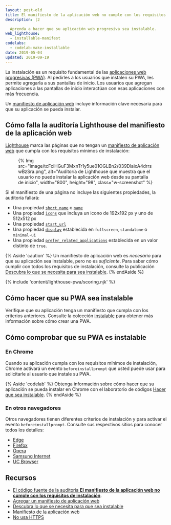 ```yaml
---
layout: post-old
title: El manifiesto de la aplicación web no cumple con los requisitos de instalación
description: |2

  Aprenda a hacer que su aplicación web progresiva sea instalable.
web_lighthouse:
  - installable-manifest
codelabs:
  - codelab-make-installable
date: 2019-05-04
updated: 2019-09-19
---
```


La instalación es un requisito fundamental de las [aplicaciones web progresivas (PWA)](/discover-installable). Al pedirles a los usuarios que instalen su PWA, les permite agregarla a sus pantallas de inicio. Los usuarios que agregan aplicaciones a las pantallas de inicio interactúan con esas aplicaciones con más frecuencia.

Un [manifiesto de aplicación web](/add-manifest/) incluye información clave necesaria para que su aplicación se pueda instalar.

## Cómo falla la auditoría Lighthouse del manifiesto de la aplicación web

[Lighthouse](https://developers.google.com/web/tools/lighthouse/) marca las páginas que no tengan un [manifiesto de aplicación web](/add-manifest/) que cumpla con los requisitos mínimos de instalación:

<figure class="w-figure">{% Img src="image/tcFciHGuF3MxnTr1y5ue01OGLBn2/039DlaixA4drrswBzSra.png", alt="Auditoría de Lighthouse que muestra que el usuario no puede instalar la aplicación web desde su pantalla de inicio", width="800", height="98", class="w-screenshot" %}</figure>

Si el manifiesto de una página no incluye las siguientes propiedades, la auditoría fallará:

- Una propiedad [`short_name`](https://developer.mozilla.org/docs/Web/Manifest/short_name) o [`name`](https://developer.mozilla.org/docs/Web/Manifest/name)
- Una propiedad [`icons`](https://developer.mozilla.org/docs/Web/Manifest/icons) que incluya un icono de 192x192 px y uno de 512x512 px
- Una propiedad [`start_url`](https://developer.mozilla.org/docs/Web/Manifest/start_url)
- Una propiedad [`display`](https://developer.mozilla.org/docs/Web/Manifest/display) establecida en `fullscreen`, `standalone` o `minimal-ui`
- Una propiedad [`prefer_related_applications`](https://developers.google.com/web/fundamentals/app-install-banners/native) establecida en un valor distinto de `true`.

{% Aside 'caution' %} Un manifiesto de aplicación web es *necesario* para que su aplicación sea instalable, pero no es *suficiente*. Para saber cómo cumplir con todos los requisitos de instalación, consulte la publicación [Descubra lo que se necesita para sea instalable](/discover-installable). {% endAside %}

{% include 'content/lighthouse-pwa/scoring.njk' %}

## Cómo hacer que su PWA sea instalable

Verifique que su aplicación tenga un manifiesto que cumpla con los criterios anteriores. Consulte la colección [instalable](/installable/) para obtener más información sobre cómo crear una PWA.

## Cómo comprobar que su PWA es instalable

### En Chrome

Cuando su aplicación cumpla con los requisitos mínimos de instalación, Chrome activará un evento `beforeinstallprompt` que usted puede usar para solicitarle al usuario que instale su PWA.

{% Aside 'codelab' %} Obtenga información sobre cómo hacer que su aplicación se pueda instalar en Chrome con el laboratorio de códigos [Hacer que sea instalable](/codelab-make-installable). {% endAside %}

### En otros navegadores

Otros navegadores tienen diferentes criterios de instalación y para activar el evento `beforeinstallprompt`. Consulte sus respectivos sitios para conocer todos los detalles:

- [Edge](https://docs.microsoft.com/microsoft-edge/progressive-web-apps#requirements)
- [Firefox](https://developer.mozilla.org/docs/Web/Progressive_web_apps/Add_to_home_screen#How_do_you_make_an_app_A2HS-ready)
- [Ópera](https://dev.opera.com/articles/installable-web-apps/)
- [Samsung Internet](https://hub.samsunginter.net/docs/ambient-badging/)
- [UC Browser](https://plus.ucweb.com/docs/pwa/docs-en/zvrh56)

## Recursos

- [El código fuente de la auditoria **El manifiesto de la aplicación web no cumple con los requisitos de instalación**](https://github.com/GoogleChrome/lighthouse/blob/master/lighthouse-core/audits/installable-manifest.js).
- [Agregar un manifiesto de aplicación web](/add-manifest/)
- [Descubra lo que se necesita para que sea instalable](/discover-installable)
- [Manifiesto de la aplicación web](https://developer.mozilla.org/docs/Web/Manifest)
- [No usa HTTPS](/is-on-https/)
